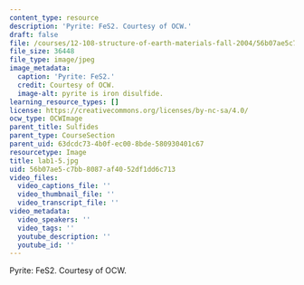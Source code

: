 ```yaml
---
content_type: resource
description: 'Pyrite: FeS2. Courtesy of OCW.'
draft: false
file: /courses/12-108-structure-of-earth-materials-fall-2004/56b07ae5c7bb8087af4052df1dd6c713_lab1-5.jpg
file_size: 36448
file_type: image/jpeg
image_metadata:
  caption: 'Pyrite: FeS2.'
  credit: Courtesy of OCW.
  image-alt: pyrite is iron disulfide.
learning_resource_types: []
license: https://creativecommons.org/licenses/by-nc-sa/4.0/
ocw_type: OCWImage
parent_title: Sulfides
parent_type: CourseSection
parent_uid: 63dcdc73-4b0f-ec00-8bde-580930401c67
resourcetype: Image
title: lab1-5.jpg
uid: 56b07ae5-c7bb-8087-af40-52df1dd6c713
video_files:
  video_captions_file: ''
  video_thumbnail_file: ''
  video_transcript_file: ''
video_metadata:
  video_speakers: ''
  video_tags: ''
  youtube_description: ''
  youtube_id: ''
---
```

Pyrite: FeS2. Courtesy of OCW.